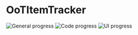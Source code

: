 # OoTItemTracker
 
![General progress](https://img.shields.io/endpoint?url=https%3A%2F%2Fenkdev.xyz%2Fcdn%2FdevProgress%2FootTracker%2Fprogress-oot-tracker-general.json)
![Code progress](https://img.shields.io/endpoint?url=https%3A%2F%2Fenkdev.xyz%2Fcdn%2FdevProgress%2FootTracker%2Fprogress-oot-tracker-code.json)
![UI progress](https://img.shields.io/endpoint?url=https%3A%2F%2Fenkdev.xyz%2Fcdn%2FdevProgress%2FootTracker%2Fprogress-oot-tracker-ui.json)
